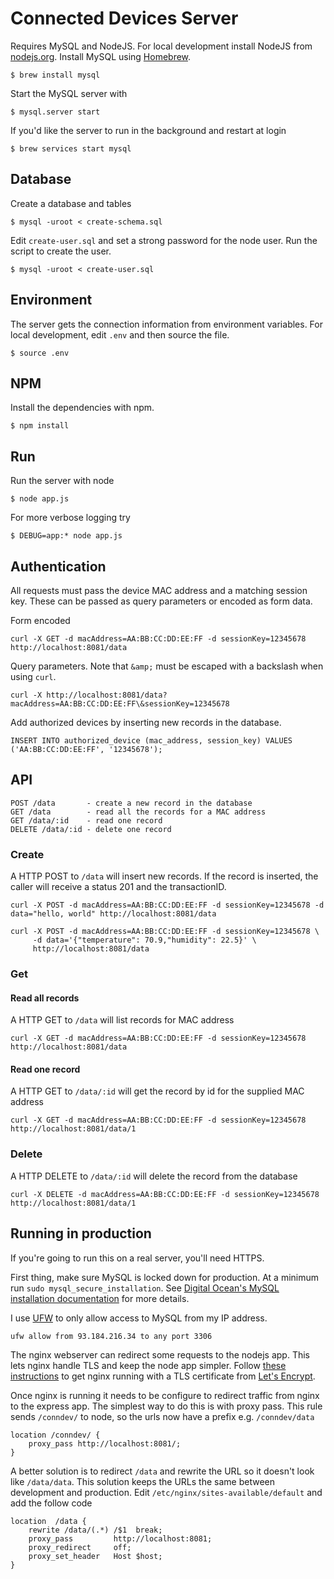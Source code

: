 # Connected Devices Server

Requires MySQL and NodeJS. For local development install NodeJS from [nodejs.org](https://nodejs.org). Install MySQL using [Homebrew](https://brew.sh).

    $ brew install mysql

Start the MySQL server with

    $ mysql.server start

If you'd like the server to run in the background and restart at login

    $ brew services start mysql

## Database 

Create a database and tables

    $ mysql -uroot < create-schema.sql

Edit `create-user.sql` and set a strong password for the node user. Run the script to create the user.

    $ mysql -uroot < create-user.sql

## Environment

The server gets the connection information from environment variables. For local development, edit `.env` and then source the file.

    $ source .env

## NPM

Install the dependencies with npm.

    $ npm install

## Run

Run the server with node

    $ node app.js

For more verbose logging try

    $ DEBUG=app:* node app.js

## Authentication

All requests must pass the device MAC address and a matching session key. These can be passed as query parameters or encoded as form data.

Form encoded

    curl -X GET -d macAddress=AA:BB:CC:DD:EE:FF -d sessionKey=12345678 http://localhost:8081/data

Query parameters. Note that `&amp;` must be escaped with a backslash when using `curl`.

    curl -X http://localhost:8081/data?macAddress=AA:BB:CC:DD:EE:FF\&sessionKey=12345678

Add authorized devices by inserting new records in the database.
    
    INSERT INTO authorized_device (mac_address, session_key) VALUES ('AA:BB:CC:DD:EE:FF', '12345678');

## API

    POST /data       - create a new record in the database
    GET /data        - read all the records for a MAC address
    GET /data/:id    - read one record
    DELETE /data/:id - delete one record

### Create

A HTTP POST to `/data` will insert new records. If the record is inserted, the caller will receive a status 201 and the transactionID.

    curl -X POST -d macAddress=AA:BB:CC:DD:EE:FF -d sessionKey=12345678 -d data="hello, world" http://localhost:8081/data

    curl -X POST -d macAddress=AA:BB:CC:DD:EE:FF -d sessionKey=12345678 \
         -d data='{"temperature": 70.9,"humidity": 22.5}' \
         http://localhost:8081/data

### Get

#### Read all records

A HTTP GET to `/data` will list records for MAC address

    curl -X GET -d macAddress=AA:BB:CC:DD:EE:FF -d sessionKey=12345678 http://localhost:8081/data

#### Read one record

A HTTP GET to `/data/:id` will get the record by id for the supplied MAC address

    curl -X GET -d macAddress=AA:BB:CC:DD:EE:FF -d sessionKey=12345678 http://localhost:8081/data/1

### Delete

A HTTP DELETE to `/data/:id` will delete the record from the database

    curl -X DELETE -d macAddress=AA:BB:CC:DD:EE:FF -d sessionKey=12345678 http://localhost:8081/data/1

## Running in production

If you're going to run this on a real server, you'll need HTTPS.

First thing, make sure MySQL is locked down for production. At a minimum run `sudo mysql_secure_installation`. See [Digital Ocean's MySQL installation documentation](https://www.digitalocean.com/community/tutorials/how-to-install-mysql-on-ubuntu-18-04) for more details.

I use [UFW](https://www.digitalocean.com/community/tutorials/how-to-set-up-a-firewall-with-ufw-on-ubuntu-18-04) to only allow access to MySQL from my IP address.

    ufw allow from 93.184.216.34 to any port 3306

The nginx webserver can redirect some requests to the nodejs app. This lets nginx handle TLS and keep the node app simpler. Follow [these instructions](https://www.digitalocean.com/community/tutorials/how-to-secure-nginx-with-let-s-encrypt-on-ubuntu-18-04) to get nginx running with a TLS certificate from [Let's Encrypt](https://letsencrypt.org/).

Once nginx is running it needs to be configure to redirect traffic from nginx to the express app. The simplest way to do this is with proxy pass. This rule sends `/conndev/` to node, so the urls now have a prefix e.g. `/conndev/data`

    location /conndev/ {
        proxy_pass http://localhost:8081/;
    }

A better solution is to redirect `/data` and rewrite the URL so it doesn't look like `/data/data`. This solution keeps the URLs the same between development and production. Edit `/etc/nginx/sites-available/default` and add the follow code

    location  /data {
        rewrite /data/(.*) /$1  break;
        proxy_pass         http://localhost:8081;
        proxy_redirect     off;
        proxy_set_header   Host $host;
    }

